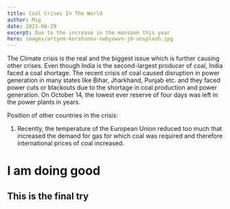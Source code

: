 ```yaml
---
title: Coal Crises In The World
author: Mig
date: 2021-06-29
excerpt: Due to the increase in the monsoon this year
hero: images/artyom-korshunov-nwbyxwvn-j0-unsplash.jpg
---
```

The Climate crisis is the real and the biggest issue which is further causing other crises. Even though India is the second-largest producer of coal, India faced a coal shortage. The recent crisis of coal caused disruption in power generation in many states like Bihar, Jharkhand, Punjab etc. and they faced power cuts or blackouts due to the shortage in coal production and power generation. On October 14, the lowest ever reserve of four days was left in the power plants in years.


Position of other countries in the crisis:

1. Recently, the temperature of the European Union reduced too much that increased the demand for gas for which coal was required and therefore international prices of coal increased.

# I am doing good
## This is the final try

